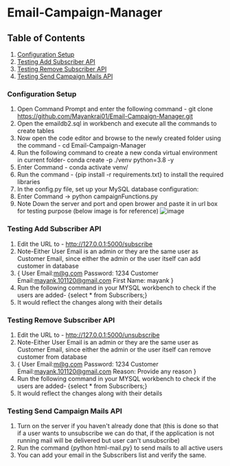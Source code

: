 # Email-Campaign-Manager

## Table of Contents
1. [Configuration Setup](#configuration-setup)
2. [Testing Add Subscriber API](#testing-add-subscriber-api)
3. [Testing Remove Subscriber API](#testing-remove-subscriber-api)
4. [Testing Send Campaign Mails API](#testing-send-campaign-mails-api)


### Configuration Setup
1) Open Command Prompt and  enter the following command - git clone https://github.com/Mayankrai01/Email-Campaign-Manager.git
2) Open the emaildb2.sql in workbench and execute all the commands to create tables
3) Now open the code editor and browse to the newly created folder using the command - cd Email-Campaign-Manager
4) Run the following command to create a new conda virtual environment in current folder- conda create -p ./venv python=3.8 -y
5) Enter Command - conda activate venv/
6) Run the command - {pip install -r requirements.txt} to install the required libraries
7) In the config.py file, set up your MySQL database configuration:
8) Enter Command -> python campaignFunctions.py
9) Note Down the server and port and open brower and paste it in url box for testing purpose (below image is for reference)
![image](https://github.com/Mayankrai01/Email-Campaign-Manager/assets/103130321/bb456abf-23b6-4885-8f47-17e8278f3995)



### Testing Add Subscriber API
1) Edit the URL to - http://127.0.0.1:5000/subscribe
2) Note-Either User Email is an admin or they are the same user as Customer Email, since either the admin or the user itself can add customer in database
3) {
    User Email:m@g.com
    Password: 1234
    Customer Email:mayank.101120@gmail.com
    First Name: mayank
  }
4) Run the following command in your MYSQL workbench to check if the users are added- {select * from Subscribers;}
5) It would reflect the changes along with their details

### Testing Remove Subscriber API
1) Edit the URL to - http://127.0.0.1:5000/unsubscribe
2) Note-Either User Email is an admin or they are the same user as Customer Email, since either the admin or the user itself can remove customer from database
3) {
    User Email:m@g.com
    Password: 1234
    Customer Email:mayank.101120@gmail.com
    Reason: Provide any reason
  }
4) Run the following command in your MYSQL workbench to check if the users are added- {select * from Subscribers;}
5) It would reflect the changes along with their details

### Testing Send Campaign Mails API
1) Turn on the server if you haven't already done that (this is done so that if a user wants to unsubscribe we can do that, if the application is not running mail will be delivered but user can't unsubscribe)
2) Run the command {python html-mail.py} to send mails to all active users
3) You can add your email in the Subscribers list and verify the same.



